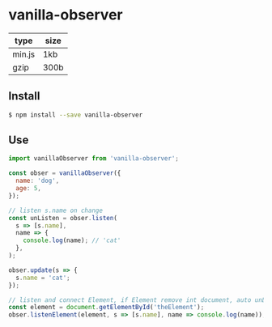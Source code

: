 # vanilla-observer

| type   | size |
| ------ | ---- |
| min.js | 1kb  |
| gzip   | 300b |

## Install

```sh
$ npm install --save vanilla-observer
```

## Use

```js
import vanillaObserver from 'vanilla-observer';

const obser = vanillaObserver({
  name: 'dog',
  age: 5,
});

// listen s.name on change
const unListen = obser.listen(
  s => [s.name],
  name => {
    console.log(name); // 'cat'
  },
);

obser.update(s => {
  s.name = 'cat';
});

// listen and connect Element, if Element remove int document, auto unListe function
const element = document.getElementById('theElement');
obser.listenElement(element, s => [s.name], name => console.log(name));
```
